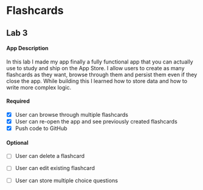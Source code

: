 # Flashcards

## Lab 3

#### App Description
In this lab I made my app finally a fully functional app that you can actually use to study and ship on the App Store. I allow users to create as many flashcards as they want, browse through them and persist them even if they close the app. While building this I learned how to store data and how to write more complex logic.

#### Required
- [x] User can browse through multiple flashcards
- [x] User can re-open the app and see previously created flashcards
- [x] Push code to GitHub
#### Optional
- [ ] User can delete a flashcard
- [ ] User can edit existing flashcard
- [ ] User can store multiple choice questions


